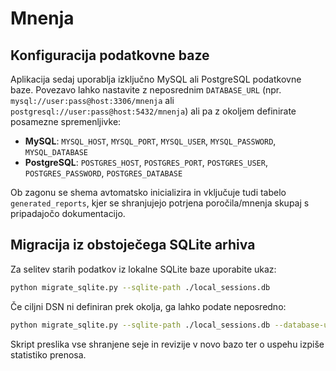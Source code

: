 # Mnenja

## Konfiguracija podatkovne baze

Aplikacija sedaj uporablja izključno MySQL ali PostgreSQL podatkovne baze. Povezavo lahko
nastavite z neposrednim `DATABASE_URL` (npr. `mysql://user:pass@host:3306/mnenja` ali
`postgresql://user:pass@host:5432/mnenja`) ali pa z okoljem definirate posamezne spremenljivke:

- **MySQL**: `MYSQL_HOST`, `MYSQL_PORT`, `MYSQL_USER`, `MYSQL_PASSWORD`, `MYSQL_DATABASE`
- **PostgreSQL**: `POSTGRES_HOST`, `POSTGRES_PORT`, `POSTGRES_USER`, `POSTGRES_PASSWORD`, `POSTGRES_DATABASE`

Ob zagonu se shema avtomatsko inicializira in vključuje tudi tabelo `generated_reports`, kjer se
shranjujejo potrjena poročila/mnenja skupaj s pripadajočo dokumentacijo.

## Migracija iz obstoječega SQLite arhiva

Za selitev starih podatkov iz lokalne SQLite baze uporabite ukaz:

```bash
python migrate_sqlite.py --sqlite-path ./local_sessions.db
```

Če ciljni DSN ni definiran prek okolja, ga lahko podate neposredno:

```bash
python migrate_sqlite.py --sqlite-path ./local_sessions.db --database-url postgresql://user:pass@localhost:5432/mnenja
```

Skript preslika vse shranjene seje in revizije v novo bazo ter o uspehu izpiše statistiko prenosa.
